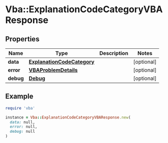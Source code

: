 # Vba::ExplanationCodeCategoryVBAResponse

## Properties

| Name | Type | Description | Notes |
| ---- | ---- | ----------- | ----- |
| **data** | [**ExplanationCodeCategory**](ExplanationCodeCategory.md) |  | [optional] |
| **error** | [**VBAProblemDetails**](VBAProblemDetails.md) |  | [optional] |
| **debug** | [**Debug**](Debug.md) |  | [optional] |

## Example

```ruby
require 'vba'

instance = Vba::ExplanationCodeCategoryVBAResponse.new(
  data: null,
  error: null,
  debug: null
)
```

